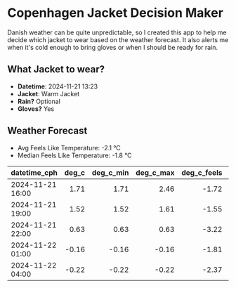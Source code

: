 
# Copenhagen Jacket Decision Maker

Danish weather can be quite unpredictable, so I created this app to help me decide which jacket to wear based on the weather forecast. 
It also alerts me when it's cold enough to bring gloves or when I should be ready for rain.

## What Jacket to wear?

- **Datetime**: 2024-11-21 13:23
- **Jacket**: Warm Jacket
- **Rain?** Optional
- **Gloves?** Yes

## Weather Forecast
- Avg Feels Like Temperature: -2.1 °C
- Median Feels Like Temperature: -1.8 °C

| datetime_cph     |   deg_c |   deg_c_min |   deg_c_max |   deg_c_feels | weather   | wind   | rain   |
|:-----------------|--------:|------------:|------------:|--------------:|:----------|:-------|:-------|
| 2024-11-21 16:00 |    1.71 |        1.71 |        2.46 |         -1.72 | Clouds    | Low    | None   |
| 2024-11-21 19:00 |    1.52 |        1.52 |        1.61 |         -1.55 | Rain      | Low    | Low    |
| 2024-11-21 22:00 |    0.63 |        0.63 |        0.63 |         -3.22 | Clouds    | Low    | None   |
| 2024-11-22 01:00 |   -0.16 |       -0.16 |       -0.16 |         -1.81 | Clouds    | Low    | None   |
| 2024-11-22 04:00 |   -0.22 |       -0.22 |       -0.22 |         -2.37 | Clouds    | Low    | None   |
        